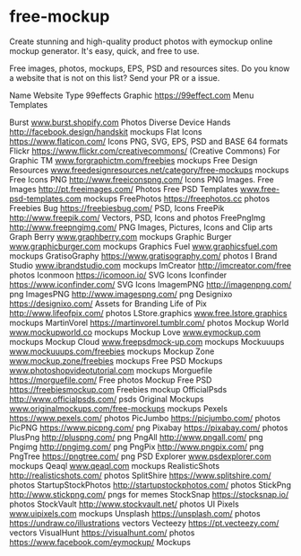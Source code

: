 # free-mockup
Create stunning and high-quality product photos with eymockup online mockup generator. It's easy, quick, and free to use.

Free images, photos, mockups, EPS, PSD and resources sites.
Do you know a website that is not on this list? Send your PR or a issue.

Name	Website	Type
99effects Graphic	https://99effect.com	Menu Templates

Burst	www.burst.shopify.com	Photos
Diverse Device Hands	http://facebook.design/handskit	mockups
Flat Icons	https://www.flaticon.com/	Icons PNG, SVG, EPS, PSD and BASE 64 formats
Flickr	https://www.flickr.com/creativecommons/	(Creative Commons)
For Graphic TM	www.forgraphictm.com/freebies	mockups
Free Design Resources	www.freedesignresources.net/category/free-mockups	mockups
Free Icons PNG	http://www.freeiconspng.com/	Icons PNG Images.
Free Images	http://pt.freeimages.com/	Photos
Free PSD Templates	www.free-psd-templates.com	mockups
FreePhotos	https://freephotos.cc	photos
Freebies Bug	https://freebiesbug.com/	PSD, Icons
FreePik	http://www.freepik.com/	Vectors, PSD, Icons and photos
FreePngImg	http://www.freepngimg.com/	PNG Images, Pictures, Icons and Clip arts
Graph Berry	www.graphberry.com	mockups
Graphic Burger	www.graphicburger.com	mockups
Graphics Fuel	www.graphicsfuel.com	mockups
GratisoGraphy	https://www.gratisography.com/	photos
I Brand Studio	www.ibrandstudio.com	mockups
ImCreator	http://imcreator.com/free	photos
Iconmoon	https://icomoon.io/	SVG Icons
Iconfinder	https://www.iconfinder.com/	SVG Icons
ImagemPNG	http://imagenpng.com/	png
ImagesPNG	http://www.imagespng.com/	png
Designixo	https://designixo.com/	Assets for Branding
Life of Pix	http://www.lifeofpix.com/	photos
LStore.graphics	www.free.lstore.graphics	mockups
MartinVorel	https://martinvorel.tumblr.com/	photos
Mockup World	www.mockupworld.co	mockups
Mockup Love	www.eymockup.com	mockups
Mockup Cloud	www.freepsdmock-up.com	mockups
Mockuuups	www.mockuuups.com/freebies	mockups
Mockup Zone	www.mockup.zone/freebies	mockups
Free PSD Mockups	www.photoshopvideotutorial.com	mockups
Morguefile	https://morguefile.com/	Free photos
Mockup Free PSD	https://freebiesmockup.com	Freebies mockup
OfficialPsds	http://www.officialpsds.com/	psds
Original Mockups	www.originalmockups.com/free-mockups	mockups
Pexels	https://www.pexels.com/	photos
PicJumbo	https://picjumbo.com/	photos
PicPNG	https://www.picpng.com/	png
Pixabay	https://pixabay.com/	photos
PlusPng	http://pluspng.com/	png
PngAll	http://www.pngall.com/	png
Pngimg	http://pngimg.com/	png
PngPix	http://www.pngpix.com/	png
PngTree	https://pngtree.com/	png
PSD Explorer	www.psdexplorer.com	mockups
Qeaql	www.qeaql.com	mockups
RealisticShots	http://realisticshots.com/	photos
SplitShire	https://www.splitshire.com/	photos
StartupStockPhotos	http://startupstockphotos.com/	photos
StickPng	http://www.stickpng.com/	pngs for memes
StockSnap	https://stocksnap.io/	photos
StockVault	http://www.stockvault.net/	photos
UI Pixels	www.uipixels.com	mockups
Unsplash	https://unsplash.com/	photos
https://undraw.co/illustrations	vectors	
Vecteezy	https://pt.vecteezy.com/	vectors
VisualHunt	https://visualhunt.com/	photos
https://www.facebook.com/eymockup/ Mockups
